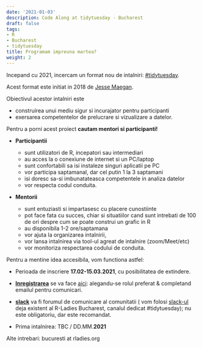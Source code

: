 ```yaml
---
date: '2021-01-03'
description: Code Along at tidytuesday - Bucharest 
draft: false
tags:
- R
- Bucharest
- tidytuesday
title: Programam impreuna martea?
weight: 2
---
```


Incepand cu 2021, incercam un format nou de intalniri: [#tidytuesday](https://github.com/rfordatascience/tidytuesday).

Acest format este initiat in 2018 de [Jesse Maegan](https://www.jessemaegan.com/post/r4ds-the-next-iteration/).

Obiectivul acestor intalniri este 
 * construirea unui mediu sigur si incurajator pentru participanti 
 * exersarea competentelor de prelucrare si vizualizare a datelor.

Pentru a porni acest proiect **cautam mentori si participanti!**

- **Participantii** 
  - sunt utilizatori de R, incepatori sau intermediari
  - au acces la o conexiune de internet si un PC/laptop
  - sunt confortabili sa isi instaleze singuri aplicatii pe PC
  - vor participa saptamanal, dar cel putin 1 la 3 saptamani
  - isi doresc sa-si imbunatateasca competentele in analiza datelor
  - vor respecta codul conduita.

- **Mentorii** 
  - sunt entuziasti si impartasesc cu placere cunostiinte
  - pot face fata cu succes, chiar si situatiilor cand sunt intrebati de 100 de ori despre cum se poate construi un grafic in R
  - au disponibila 1-2 ore/saptamana
  - vor ajuta la organizarea intalnirii, 
  - vor lansa intalnirea via tool-ul agreat de intalnire (zoom/Meet/etc)
  - vor monitoriza respectarea codului de conduita.
  
Pentru a mentine idea accesibila, vom functiona astfel:

- Perioada de inscriere **17.02-15.03.2021**, cu posibilitatea de extindere.

- [**Inregistrarea**](https://forms.gle/wFzEQipsBJhAdshy6) se va face [aici](https://forms.gle/wFzEQipsBJhAdshy6): alegandu-se rolul preferat & completand emailul pentru comunicari. 

- [**slack**](https://join.slack.com/t/rladiesbucharest/shared_invite/zt-fkynte13-~JIGtZnPgvYbY4Z9aHP5lQ) va fi forumul de comunicare al comunitatii ( vom folosi [slack-ul](https://join.slack.com/t/rladiesbucharest/shared_invite/zt-fkynte13-~JIGtZnPgvYbY4Z9aHP5lQ) deja existent al R-Ladies Bucharest, canalul dedicat #tidytuesday); nu este obligatoriu, dar este recomandat.

- Prima intalnirea: TBC / DD.MM.**2021** 

Alte intrebari: bucuresti at rladies.org
